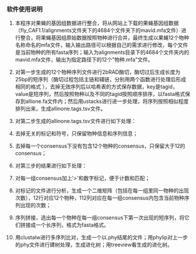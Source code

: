
### 软件使用说明

1. 本程序对果蝇的基因组数据进行整合，将从网站上下载的果蝇基因组数据（fly_CAF1.1/alignments文件夹下的4684个文件夹下的mavid.mfa文件）进行整合，将果蝇基因组原始数据按照物种进行合并，最终生成以果蝇12个物种名称命名的mfa文件，输入输出路径可以根据自己的需求进行修改，每个文件是当前物种的所有fasta序列；输入为alignments目录下的4684个文件夹内的mavid.mfa文件，输出为指定路径下的12个"物种.mfa"文件。

2. 对第一步生成的12个物种序列文件进行2bRAD酶切，酶切过后生成长度为25bp的短序列（酶切过程包括主链和辅链，分别用两个函数进行处理后形成相同的格式 ），去掉无效序列后以哈希表的方式保存数据，key是tagid，value是短序列，然后按照物种以及不同的tagid按照顺序排序，以fasta格式保存到allione.fa文件内；然后用ustacks进行进一步处理，将序列按照相似程度排列出来，生成allinone.tags.tsv文件。

3. 对第二步生成的allinone.tags.tsv文件进行如下处理：

  1. 去掉无关的标记和符号，只保留物种信息和序列信息；
  2. 去掉每一个consensus下没有包含12个物种的consensus，只保留大于12的consensus；

4. 对第三步的结果进行如下处理：

  1. 对每一组consensus加上'>'和数字标记，便于计数和匹配；
  2. 对标记的文件进行分析，生成一个二维矩阵（包括在每一组里同一物种的出现次数），12行对应12个物种，112列对应在每一组consensus内包含当前物种序列出现的次数；
  3. 序列拼接，选出每一个物种在每一组consensus下第一次出现的短序列，将它们拼接成一个长序列，格式为fasta格式。

5. 用clustalw进行多序列比对，生成一个以.phy结尾的文件；用phylip对上一步的phy文件进行建树处理，生成进化树；用treeview看生成的进化树。
